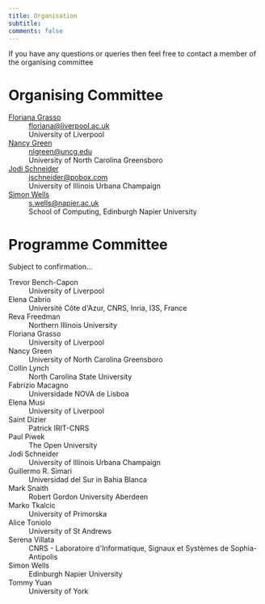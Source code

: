 ```yaml
---
title: Organisation 
subtitle: 
comments: false
---
```


If you have any questions or queries then feel free to contact a member of the organising committee

# Organising Committee

<dl>
<dt><a href="https://cgi.csc.liv.ac.uk/~floriana/Home.html">Floriana Grasso</a></dt>
<dd><a href="mailto:floriana@liverpool.ac.uk">floriana@liverpool.ac.uk</a></br>
University of Liverpool</dd>

<dt><a href="https://compsci.uncg.edu/faculty/green/">Nancy Green</a></dt>
<dd><a href="mailto:nlgreen@uncg.edu">nlgreen@uncg.edu</a></br>
University of North Carolina Greensboro</dd>

<dt><a href="http://jodischneider.com/jodi.html">Jodi Schneider</a></dt>
<dd><a href="mailto:jschneider@pobox.com">jschneider@pobox.com</a></br>
University of Illinois Urbana Champaign</dd>

<dt><a href="http://www.simonwells.org">Simon Wells</a></dt>
<dd><a href="mailto:s.wells@napier.ac.uk">s.wells@napier.ac.uk</a></br>
School of Computing, Edinburgh Napier University</dd>
</dl>

# Programme Committee
Subject to confirmation...
<dl>

<dt>Trevor Bench-Capon</dt><dd>University of Liverpool</dd>
<dt>Elena Cabrio</dt><dd>Université Côte d'Azur, CNRS, Inria, I3S, France</dd>
<dt>Reva Freedman</dt><dd>Northern Illinois University</dd>
<dt>Floriana Grasso</dt><dd>University of Liverpool</dd>
<dt>Nancy Green</dt><dd>University of North Carolina Greensboro</dd>
<dt>Collin Lynch</dt><dd>North Carolina State University</dd>
<dt>Fabrizio Macagno</dt><dd>Universidade NOVA de Lisboa</dd>
<dt>Elena Musi</dt><dd>University of Liverpool</dd>
<dt>Saint Dizier</dt><dd>Patrick	IRIT-CNRS</dd>
<dt>Paul Piwek</dt><dd>The Open University</dd>
<dt>Jodi Schneider</dt><dd>University of Illinois Urbana Champaign</dd>
<dt>Guillermo R. Simari</dt><dd>Universidad del Sur in Bahia Blanca</dd>
<dt>Mark Snaith</dt><dd>Robert Gordon University Aberdeen</dd>
<dt>Marko Tkalcic</dt><dd>University of Primorska</dd>
<dt>Alice Toniolo</dt><dd>University of St Andrews</dd>
<dt>Serena Villata</dt><dd>CNRS - Laboratoire d'Informatique, Signaux et Systèmes de Sophia-Antipolis</dd>
<dt>Simon Wells</dt><dd>Edinburgh Napier University</dd>
<dt>Tommy Yuan</dt><dd>University of York</dd>

</dl>


